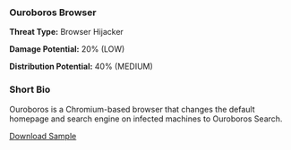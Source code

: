 ### **Ouroboros Browser**

**Threat Type:** Browser Hijacker




**Damage Potential:** 20% (LOW)

**Distribution Potential:** 40% (MEDIUM)


### **Short Bio**
Ouroboros is a Chromium-based browser that changes the default homepage and search engine on infected machines to Ouroboros Search.

[Download Sample](https://mega.nz/file/oKN1VKrC#EhIuqL54kud4DJsx0XpheCRLFRW3laqdK7JoO1IFYdU)

